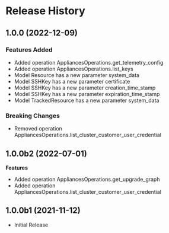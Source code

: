 # Release History

## 1.0.0 (2022-12-09)

### Features Added

  - Added operation AppliancesOperations.get_telemetry_config
  - Added operation AppliancesOperations.list_keys
  - Model Resource has a new parameter system_data
  - Model SSHKey has a new parameter certificate
  - Model SSHKey has a new parameter creation_time_stamp
  - Model SSHKey has a new parameter expiration_time_stamp
  - Model TrackedResource has a new parameter system_data

### Breaking Changes

  - Removed operation AppliancesOperations.list_cluster_customer_user_credential

## 1.0.0b2 (2022-07-01)

**Features**

  - Added operation AppliancesOperations.get_upgrade_graph
  - Added operation AppliancesOperations.list_cluster_customer_user_credential

## 1.0.0b1 (2021-11-12)

* Initial Release

